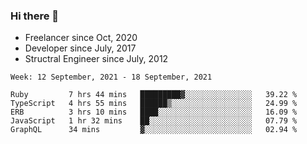### Hi there 👋

- Freelancer since Oct, 2020
- Developer since July, 2017
- Structral Engineer since July, 2012

<!--START_SECTION:waka-->
```text
Week: 12 September, 2021 - 18 September, 2021

Ruby         7 hrs 44 mins   █████████▓░░░░░░░░░░░░░░░   39.22 % 
TypeScript   4 hrs 55 mins   ██████▒░░░░░░░░░░░░░░░░░░   24.99 % 
ERB          3 hrs 10 mins   ████░░░░░░░░░░░░░░░░░░░░░   16.09 % 
JavaScript   1 hr 32 mins    ██░░░░░░░░░░░░░░░░░░░░░░░   07.79 % 
GraphQL      34 mins         ▓░░░░░░░░░░░░░░░░░░░░░░░░   02.94 % 
```
<!--END_SECTION:waka-->
